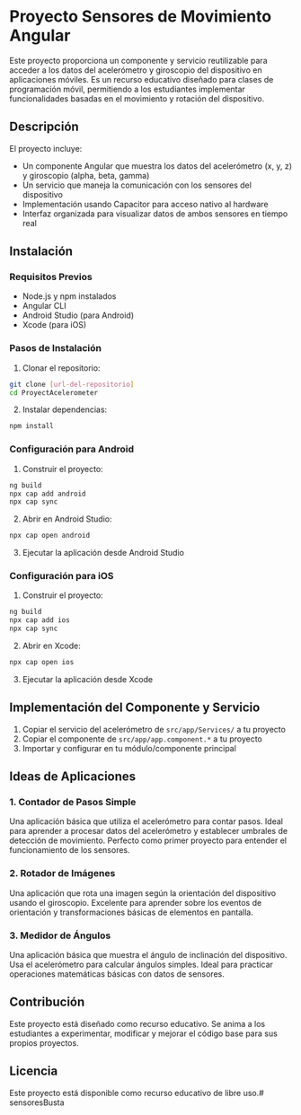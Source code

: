 # Proyecto Sensores de Movimiento Angular

Este proyecto proporciona un componente y servicio reutilizable para acceder a los datos del acelerómetro y giroscopio del dispositivo en aplicaciones móviles. Es un recurso educativo diseñado para clases de programación móvil, permitiendo a los estudiantes implementar funcionalidades basadas en el movimiento y rotación del dispositivo.

## Descripción

El proyecto incluye:
- Un componente Angular que muestra los datos del acelerómetro (x, y, z) y giroscopio (alpha, beta, gamma)
- Un servicio que maneja la comunicación con los sensores del dispositivo
- Implementación usando Capacitor para acceso nativo al hardware
- Interfaz organizada para visualizar datos de ambos sensores en tiempo real

## Instalación

### Requisitos Previos
- Node.js y npm instalados
- Angular CLI
- Android Studio (para Android)
- Xcode (para iOS)

### Pasos de Instalación

1. Clonar el repositorio:
```bash
git clone [url-del-repositorio]
cd ProyectAcelerometer
```

2. Instalar dependencias:
```bash
npm install
```

### Configuración para Android

1. Construir el proyecto:
```bash
ng build
npx cap add android
npx cap sync
```

2. Abrir en Android Studio:
```bash
npx cap open android
```

3. Ejecutar la aplicación desde Android Studio

### Configuración para iOS

1. Construir el proyecto:
```bash
ng build
npx cap add ios
npx cap sync
```

2. Abrir en Xcode:
```bash
npx cap open ios
```

3. Ejecutar la aplicación desde Xcode

## Implementación del Componente y Servicio

1. Copiar el servicio del acelerómetro de `src/app/Services/` a tu proyecto
2. Copiar el componente de `src/app/app.component.*` a tu proyecto
3. Importar y configurar en tu módulo/componente principal

## Ideas de Aplicaciones

### 1. Contador de Pasos Simple
Una aplicación básica que utiliza el acelerómetro para contar pasos. Ideal para aprender a procesar datos del acelerómetro y establecer umbrales de detección de movimiento. Perfecto como primer proyecto para entender el funcionamiento de los sensores.

### 2. Rotador de Imágenes
Una aplicación que rota una imagen según la orientación del dispositivo usando el giroscopio. Excelente para aprender sobre los eventos de orientación y transformaciones básicas de elementos en pantalla.


### 3. Medidor de Ángulos
Una aplicación básica que muestra el ángulo de inclinación del dispositivo. Usa el acelerómetro para calcular ángulos simples. Ideal para practicar operaciones matemáticas básicas con datos de sensores.


## Contribución

Este proyecto está diseñado como recurso educativo. Se anima a los estudiantes a experimentar, modificar y mejorar el código base para sus propios proyectos.

## Licencia

Este proyecto está disponible como recurso educativo de libre uso.# sensoresBusta

